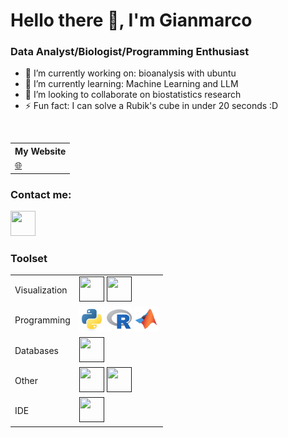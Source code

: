 # Hello there 👋, I'm Gianmarco

### Data Analyst/Biologist/Programming Enthusiast

- 🔭 I’m currently working on: bioanalysis with ubuntu
- 🌱 I’m currently learning: Machine Learning and LLM
- 👯 I’m looking to collaborate on biostatistics research
- ⚡ Fun fact: I can solve a Rubik's cube in under 20 seconds :D
  

<br/>


<table>
    <tr>
        <th>My Website</th>
    </tr>
    <tr>
        <td>
            <a href="https://gianmarcoosti.github.io/Portfolio/">🌐</a>
        </td>
    </tr>
</table>



### Contact me:

<a href="https://www.linkedin.com/in/gianmarco-osti/"><img src="https://www.vectorlogo.zone/logos/linkedin/linkedin-icon.svg" width="40" height="40"/></a>


### Toolset

<table>
    <tr>
        <td>Visualization</td>
        <td>
            <a href=""><img src="https://vectorwiki.com/images/wbGV8__tableau-software.svg" width="40" height="40"/></a>
            <a href=""><img src="https://upload.wikimedia.org/wikipedia/commons/c/cf/New_Power_BI_Logo.svg" width="40" height="40"/></a>
        </td>
    </tr>
  
   <tr>
        <td>Programming</td>
        <td>
            <a href=""><img src="https://github.com/devicons/devicon/blob/v2.13.0/icons/python/python-original.svg" width="40" height="40"/></a>
            <a href=""><img src="https://github.com/devicons/devicon/blob/v2.13.0/icons/r/r-original.svg" width="40" height="40"/></a>
            <a href=""><img src="https://github.com/devicons/devicon/blob/v2.13.0/icons/matlab/matlab-original.svg" width="40" height="40"/></a>
    </tr>
    <tr>
        <td>Databases</td>
        <td>
            <a href=""><img src="https://www.vectorlogo.zone/logos/mysql/mysql-official.svg" width="40" height="40"/></a>
        </td>
    </tr>
    <tr>
        <td>Other</td>
        <td>
           <a href="" ><img src="https://vectorwiki.com/images/701pc__excel.svg" width="40" height="40"/></a>
           <a href="" ><img src="https://softwareasli.com/wp-content/uploads/2020/06/2129542-1583503212.png" width="40" height="40"/></a>          
        </td>
    </tr>
     <tr>
        <td>IDE</td>
        <td>
           <a href="" ><img src="https://vectorwiki.com/images/ShoGZ__visual-studio-code.svg" width="40" height="40"/></a>          
        </td>
    </tr>
  
</table>



<br />



<!--
**Ciospi/Ciospi** is a ✨ _special_ ✨ repository because its `README.md` (this file) appears on your GitHub profile.

Here are some ideas to get you started:

- 🔭 I’m currently working on ...
- 🌱 I’m currently learning ...
- 👯 I’m looking to collaborate on ...
- 🤔 I’m looking for help with ...
- 💬 Ask me about ...
- 📫 How to reach me: ...
- 😄 Pronouns: ...
- ⚡ Fun fact: ...
-->

<!--
**gianmarcoosti/gianmarcoosti** is a ✨ _special_ ✨ repository because its `README.md` (this file) appears on your GitHub profile.

Here are some ideas to get you started:

- 🔭 I’m currently working on ...
- 🌱 I’m currently learning ...
- 👯 I’m looking to collaborate on ...
- 🤔 I’m looking for help with ...
- 💬 Ask me about ...
- 📫 How to reach me: ...
- 😄 Pronouns: ...
- ⚡ Fun fact: ...
-->
